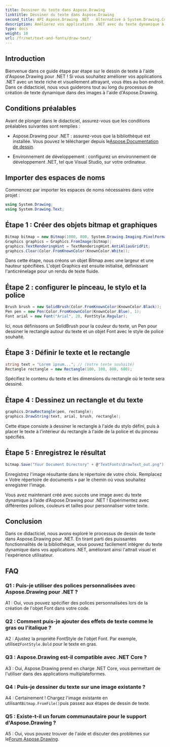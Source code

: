 ```yaml
---
title: Dessiner du texte dans Aspose.Drawing
linktitle: Dessiner du texte dans Aspose.Drawing
second_title: API Aspose.Drawing .NET - Alternative à System.Drawing.Common
description: Améliorez vos applications .NET avec du texte dynamique à l'aide d'Aspose.Drawing for .NET. Suivez notre guide étape par étape pour dessiner du texte, personnaliser les polices et créer des images visuellement attrayantes.
type: docs
weight: 10
url: /fr/net/text-and-fonts/draw-text/
---
```

## Introduction

Bienvenue dans ce guide étape par étape sur le dessin de texte à l'aide d'Aspose.Drawing pour .NET ! Si vous souhaitez améliorer vos applications .NET avec un texte riche et visuellement attrayant, vous êtes au bon endroit. Dans ce didacticiel, nous vous guiderons tout au long du processus de création de texte dynamique dans des images à l'aide d'Aspose.Drawing.

## Conditions préalables

Avant de plonger dans le didacticiel, assurez-vous que les conditions préalables suivantes sont remplies :

-  Aspose.Drawing pour .NET : assurez-vous que la bibliothèque est installée. Vous pouvez le télécharger depuis le[Aspose.Documentation de dessin](https://reference.aspose.com/drawing/net/).

- Environnement de développement : configurez un environnement de développement .NET, tel que Visual Studio, sur votre ordinateur.

## Importer des espaces de noms

Commencez par importer les espaces de noms nécessaires dans votre projet :

```csharp
using System.Drawing;
using System.Drawing.Text;
```

## Étape 1 : Créer des objets bitmap et graphiques

```csharp
Bitmap bitmap = new Bitmap(1000, 800, System.Drawing.Imaging.PixelFormat.Format32bppPArgb);
Graphics graphics = Graphics.FromImage(bitmap);
graphics.TextRenderingHint = TextRenderingHint.AntiAliasGridFit;
graphics.Clear(Color.FromKnownColor(KnownColor.White));
```

Dans cette étape, nous créons un objet Bitmap avec une largeur et une hauteur spécifiées. L'objet Graphics est ensuite initialisé, définissant l'anticrénelage pour un rendu de texte fluide.

## Étape 2 : configurer le pinceau, le stylo et la police

```csharp
Brush brush = new SolidBrush(Color.FromKnownColor(KnownColor.Black));
Pen pen = new Pen(Color.FromKnownColor(KnownColor.Blue), 1);
Font arial = new Font("Arial", 20, FontStyle.Regular);
```

Ici, nous définissons un SolidBrush pour la couleur du texte, un Pen pour dessiner le rectangle autour du texte et un objet Font avec le style de police souhaité.

## Étape 3 : Définir le texte et le rectangle

```csharp
string text = "Lorem ipsum..."; // (Votre texte souhaité)
Rectangle rectangle = new Rectangle(100, 100, 800, 600);
```

Spécifiez le contenu du texte et les dimensions du rectangle où le texte sera dessiné.

## Étape 4 : Dessinez un rectangle et du texte

```csharp
graphics.DrawRectangle(pen, rectangle);
graphics.DrawString(text, arial, brush, rectangle);
```

Cette étape consiste à dessiner le rectangle à l'aide du stylo défini, puis à placer le texte à l'intérieur du rectangle à l'aide de la police et du pinceau spécifiés.

## Étape 5 : Enregistrez le résultat

```csharp
bitmap.Save("Your Document Directory" + @"TextFonts\DrawText_out.png");
```

Enregistrez l'image résultante dans le répertoire de votre choix. Remplacez « Votre répertoire de documents » par le chemin où vous souhaitez enregistrer l'image.

Vous avez maintenant créé avec succès une image avec du texte dynamique à l’aide d’Aspose.Drawing pour .NET ! Expérimentez avec différentes polices, couleurs et tailles pour personnaliser votre texte.

## Conclusion

Dans ce didacticiel, nous avons exploré le processus de dessin de texte dans Aspose.Drawing pour .NET. En tirant parti des puissantes fonctionnalités de la bibliothèque, vous pouvez facilement intégrer du texte dynamique dans vos applications .NET, améliorant ainsi l'attrait visuel et l'expérience utilisateur.

## FAQ

### Q1 : Puis-je utiliser des polices personnalisées avec Aspose.Drawing pour .NET ?

A1 : Oui, vous pouvez spécifier des polices personnalisées lors de la création de l'objet Font dans votre code.

### Q2 : Comment puis-je ajouter des effets de texte comme le gras ou l'italique ?

 A2 : Ajustez la propriété FontStyle de l'objet Font. Par exemple, utilisez`FontStyle.Bold` pour le texte en gras.

### Q3 : Aspose.Drawing est-il compatible avec .NET Core ?

A3 : Oui, Aspose.Drawing prend en charge .NET Core, vous permettant de l'utiliser dans des applications multiplateformes.

### Q4 : Puis-je dessiner du texte sur une image existante ?

 A4 : Certainement ! Chargez l'image existante en utilisant`Bitmap.FromFile()`puis passez aux étapes de dessin de texte.

### Q5 : Existe-t-il un forum communautaire pour le support d'Aspose.Drawing ?

 A5 : Oui, vous pouvez trouver de l'aide et discuter des problèmes sur le[Forum Aspose.Drawing](https://forum.aspose.com/c/diagram/17).